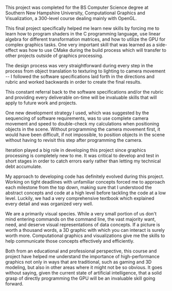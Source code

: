 This project was completed for the BS Computer Science degree at Southern New Hampshire University, Computational Graphics and Visualization, a 300-level course dealing mainly with OpenGL.

This final project specifically helped me learn new skills by forcing me to learn how to program shaders in the C programming language, use linear algebra for different transformation matrices, and how to utilize the GPU for complex graphics tasks. One very important skill that was learned as a side-effect was how to use CMake during the build process which will transfer to other projects outside of graphics processing.

The design process was very straightforward during every step in the process from object translation to texturing to lighting to camera movement -- I followed the software specifications laid forth in the directions and rubric and worked backwards in order to create the final results.

This constant referral back to the software specifications and/or the rubric and providing every deliverable on-time will be invaluable skills that will apply to future work and projects.

One new development strategy I used, which was suggested by the sequencing of software requirements, was to use complete camera movement and speed to double-check my calculations when positioning objects in the scene. Without programming the camera movement first, it would have been difficult, if not impossible, to position objects in the scene without having to revisit this step after programming the camera.

Iteration played a big role in developing this project since graphics processing is completely new to me. It was critical to develop and test in short stages in order to catch errors early rather than letting my technical debt accumulate.

My approach to developing code has definitely evolved during this project. Working on tight deadlines with unfamiliar concepts forced me to approach each milestone from the top down, making sure that I understood the abstract concepts and code at a high level before tackling the code at a low level. Luckily, we had a very comprehensive textbook which explained every detail and was organized very well.

We are a primarily visual species. While a very small portion of us don't mind entering commands on the command line, the vast majority want, need, and deserve visual representations of data concepts. If a picture is worth a thousand words, a 3D graphic with which you can interact is surely worth more. Computational graphics and visualizations give me the skills to help communicate those concepts effectively and efficiently.

Both from an educational and professional perspective, this course and project have helped me understand the importance of high-performance graphics not only in ways that are traditional, such as gaming and 3D modeling, but also in other areas where it might not be so obvious. It goes without saying, given the current state of artificial intelligence, that a solid grasp of directly programming the GPU will be an invaluable skill going forward.

